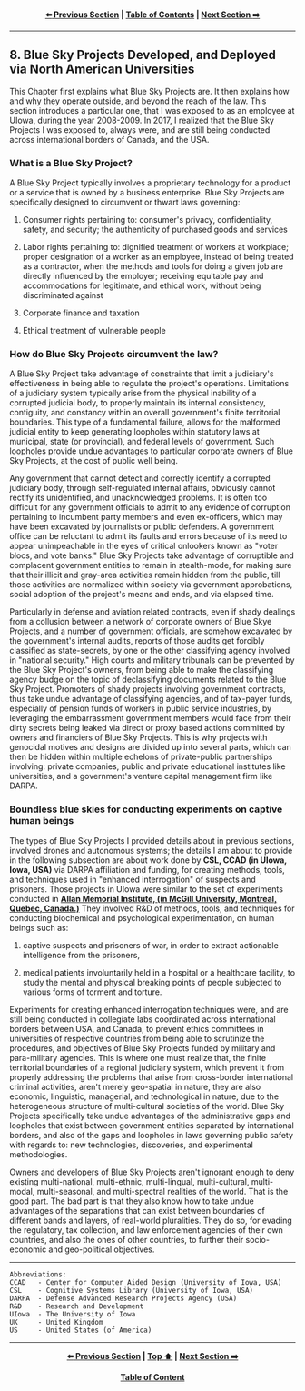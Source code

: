 <div align="center">
  
  **[:arrow_left: Previous Section][Prev] | [Table of Contents][TOC] | [Next Section :arrow_right:][Next]**
  
  [Prev]: /expose/07-0.md
  [Next]: /expose/08-1.md
  [TOC]: /README.md#table-of-contents
  
</div>

---

## 8. Blue Sky Projects Developed, and Deployed via North American Universities

This Chapter first explains what Blue Sky Projects are. It then explains how and why they operate outside, and beyond the reach of the law. This  section introduces a particular one, that I was exposed to as an employee at UIowa, during the year 2008-2009. In 2017, I realized that the Blue Sky Projects I was exposed to, always were, and are still being conducted across international borders of Canada, and the USA. 

### What is a Blue Sky Project?

A Blue Sky Project typically involves a proprietary technology for a product or a service that is owned by a business enterprise. Blue Sky Projects are specifically designed to circumvent or thwart laws governing: 

1. Consumer rights pertaining to: consumer's privacy, confidentiality, safety, and security; the authenticity of purchased goods and services

1. Labor rights pertaining to: dignified treatment of workers at workplace; proper designation of a worker as an employee, instead of being treated as a contractor, when the methods and tools for doing a given job are directly influenced by the employer; receiving equitable pay and accommodations for legitimate, and ethical work, without being discriminated against 

1. Corporate finance and taxation

1. Ethical treatment of vulnerable people

### How do Blue Sky Projects circumvent the law?

A Blue Sky Project take advantage of constraints that limit a judiciary's effectiveness in being able to regulate the project's operations. Limitations of a judiciary system typically arise from the physical inability of a corrupted judicial body, to properly maintain its internal consistency, contiguity, and constancy within an overall government's finite territorial boundaries. This type of a fundamental failure, allows for the malformed judicial entity to keep generating loopholes within statutory laws at municipal, state (or provincial), and federal levels of government. Such loopholes provide undue advantages to particular corporate owners of Blue Sky Projects, at the cost of public well being. 

Any government that cannot detect and correctly identify a corrupted judiciary body, through self-regulated internal affairs, obviously cannot rectify its unidentified, and unacknowledged problems. It is often too difficult for any government officials to admit to any evidence of corruption pertaining to incumbent party members and even ex-officers, which may have been excavated by journalists or public defenders. A government office can be reluctant to admit its faults and errors because of its need to appear unimpeachable in the eyes of critical onlookers known as "voter blocs, and vote banks." Blue Sky Projects take advantage of corruptible and complacent government entities to remain in stealth-mode, for making sure that their illicit and gray-area activities remain hidden from the public, till those activities are normalized within society via government approbations, social adoption of the project's means and ends, and via elapsed time. 

Particularly in defense and aviation related contracts, even if shady dealings from a collusion between a network of corporate owners of Blue Skye Projects, and a number of government officials, are somehow excavated by the government's internal audits, reports of those audits get forcibly classified as state-secrets, by one or the other classifying agency involved in "national security." High courts and military tribunals can be prevented by the Blue Sky Project's owners, from being able to make the classifying agency budge on the topic of declassifying documents related to the Blue Sky Project. Promoters of shady projects involving government contracts, thus take undue advantage of classifying agencies, and of tax-payer funds, especially of pension funds of workers in public service industries, by leveraging the embarrassment government members would face from their dirty secrets being leaked via direct or proxy based actions committed by owners and financiers of Blue Sky Projects. This is why projects with genocidal motives and designs are divided up into several parts, which can then be hidden within multiple echelons of private-public partnerships involving: private companies, public and private educational institutes like universities, and a government's venture capital management firm like DARPA. 

### Boundless blue skies for conducting experiments on captive human beings

The types of Blue Sky Projects I provided details about in previous sections, involved drones and autonomous systems; the details I am about to provide in the following subsection are about work done by **CSL, CCAD (in UIowa, Iowa, USA)** via DARPA affiliation and funding, for creating methods, tools, and techniques used in "enhanced interrogation" of suspects and prisoners. Those projects in UIowa were similar to the set of experiments conducted in **[Allan Memorial Institute, (in McGill University, Montreal, Quebec, Canada.)](https://en.wikipedia.org/wiki/MKUltra#Experiments_on_Canadians)** They involved R&D of methods, tools, and techniques for conducting biochemical and psychological experimentation, on human beings such as: 

1. captive suspects and prisoners of war, in order to extract actionable intelligence from the prisoners,  

1. medical patients involuntarily held in a hospital or a healthcare facility, to study the mental and physical breaking points of people subjected to various forms of torment and torture. 

Experiments for creating enhanced interrogation techniques were, and are still being conducted in collegiate labs coordinated across international borders between USA, and Canada, to prevent ethics committees in universities of respective countries from being able to scrutinize the procedures, and objectives of Blue Sky Projects funded by military and para-military agencies. This is where one must realize that, the finite territorial boundaries of a regional judiciary system, which prevent it from properly addressing the problems that arise from cross-border international criminal activities, aren't merely geo-spatial in nature, they are also economic, linguistic, managerial, and technological in nature, due to the heterogeneous structure of multi-cultural societies of the world. Blue Sky Projects specifically take undue advantages of the administrative gaps and loopholes that exist between government entities separated by international borders, and also of the gaps and loopholes in laws governing public safety with regards to: new technologies, discoveries, and experimental methodologies.  

Owners and developers of Blue Sky Projects aren't ignorant enough to deny existing multi-national, multi-ethnic, multi-lingual, multi-cultural, multi-modal, multi-seasonal, and multi-spectral realities of the world. That is the good part. The bad part is that they also know how to take undue advantages of the separations that can exist between boundaries of different bands and layers, of real-world pluralities. They do so, for evading the regulatory, tax collection, and law enforcement agencies of their own countries, and also the ones of other countries, to further their socio-economic and geo-political objectives. 

---

```
Abbreviations:
CCAD   - Center for Computer Aided Design (University of Iowa, USA)
CSL    - Cognitive Systems Library (University of Iowa, USA)
DARPA  - Defense Advanced Research Projects Agency (USA)
R&D    - Research and Development
UIowa  - The University of Iowa
UK     - United Kingdom
US     - United States (of America)
```

---

<div align="center">
  
  **[:arrow_left: Previous Section][Prev] | [Top :arrow_up:][Top] | [Next Section :arrow_right:][Next]** 
  
  **[Table of Content][TOC]**

  [Prev]: /expose/07-0.md
  [Top]: /expose/08-0.md#8-blue-sky-projects-developed-and-deployed-via-north-american-universities
  [Next]: /expose/08-1.md
  [TOC]: /README.md#table-of-contents
  
</div>
